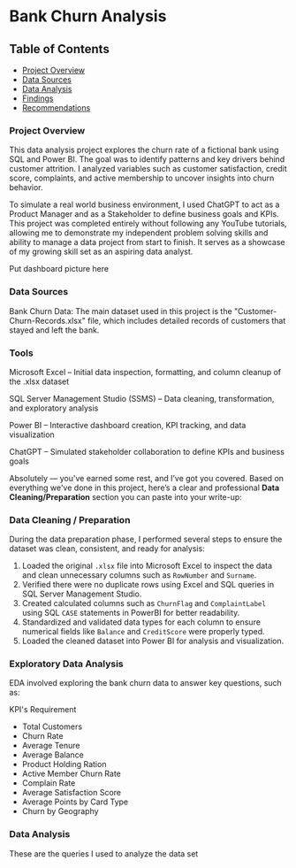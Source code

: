 # Bank Churn Analysis

## Table of Contents

- [Project Overview](#project-overview)
- [Data Sources](#data-sources)
- [Data Analysis](#data-analysis)
- [Findings](#findings)
- [Recommendations](#recommendations)

### Project Overview

This data analysis project explores the churn rate of a fictional bank using SQL and Power BI. The goal was to identify patterns and key drivers behind customer attrition. I analyzed variables such as customer satisfaction, credit score, complaints, and active membership to uncover insights into churn behavior.

To simulate a real world business environment, I used ChatGPT to act as a Product Manager and as a Stakeholder to define business goals and KPIs. This project was completed entirely without following any YouTube tutorials, allowing me to demonstrate my independent problem solving skills and ability to manage a data project from start to finish. It serves as a showcase of my growing skill set as an aspiring data analyst.

Put dashboard picture here

### Data Sources

Bank Churn Data: The main dataset used in this project is the "Customer-Churn-Records.xlsx" file, which includes detailed records of customers that stayed and left the bank. 

### Tools

Microsoft Excel – Initial data inspection, formatting, and column cleanup of the .xlsx dataset

SQL Server Management Studio (SSMS) – Data cleaning, transformation, and exploratory analysis

Power BI – Interactive dashboard creation, KPI tracking, and data visualization

ChatGPT – Simulated stakeholder collaboration to define KPIs and business goals


Absolutely — you've earned some rest, and I’ve got you covered. Based on everything we've done in this project, here’s a clear and professional **Data Cleaning/Preparation** section you can paste into your write-up:

### Data Cleaning / Preparation

During the data preparation phase, I performed several steps to ensure the dataset was clean, consistent, and ready for analysis:

1. Loaded the original `.xlsx` file into Microsoft Excel to inspect the data and clean unnecessary columns such as `RowNumber` and `Surname`.
2. Verified there were no duplicate rows using Excel and SQL queries in SQL Server Management Studio.
3. Created calculated columns such as `ChurnFlag` and `ComplaintLabel` using SQL `CASE` statements in PowerBI for better readability.
4. Standardized and validated data types for each column to ensure numerical fields like `Balance` and `CreditScore` were properly typed.
6. Loaded the cleaned dataset into Power BI for analysis and visualization.

### Exploratory Data Analysis

EDA involved exploring the bank churn data to answer key questions, such as:

KPI's Requirement
- Total Customers
- Churn Rate
- Average Tenure
- Average Balance
- Product Holding Ration
- Active Member Churn Rate
- Complain Rate
- Average Satisfaction Score
- Average Points by Card Type
- Churn by Geography

### Data Analysis

These are the queries I used to analyze the data set

















